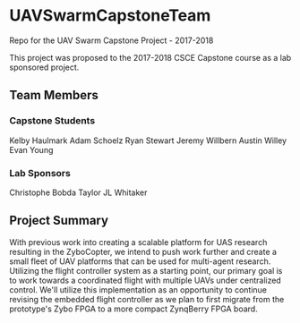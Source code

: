 # UAVSwarmCapstoneTeam
Repo for the UAV Swarm Capstone Project - 2017-2018

This project was proposed to the 2017-2018 CSCE Capstone course as a
lab sponsored project.

## Team Members
### Capstone Students
Kelby Haulmark
Adam Schoelz
Ryan Stewart
Jeremy Willbern
Austin Willey
Evan Young

### Lab Sponsors
Christophe Bobda
Taylor JL Whitaker

## Project Summary
With previous work into creating a scalable platform for UAS research resulting in the
ZyboCopter, we intend to push work further and create a small fleet of UAV platforms
that can be used for multi-agent research. Utilizing the flight controller system as
a starting point, our primary goal is to work towards a coordinated flight with multiple
UAVs under centralized control. We'll utilize this implementation as an opportunity to
continue revising the embedded flight controller as we plan to first migrate from the
prototype's Zybo FPGA to a more compact ZynqBerry FPGA board.
